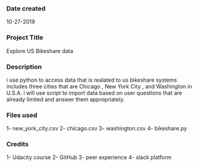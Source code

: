 ### Date created
10-27-2019
### Project Title
Explore US Bikeshare data

### Description
i use python to access data that is realated to us bikeshare systems includes three cities  that are Chicago , New York City , and Washington in U.S.A. i will use script to import data based on user questions that are already limited and answer them appropriately. 

### Files used
1-  new_york_city.csv
2-  chicago.csv
3-  washington.csv
4-  bikeshare.py

### Credits
1-  Udacity course
2-  GitHub
3- peer experience
4- slack platform
